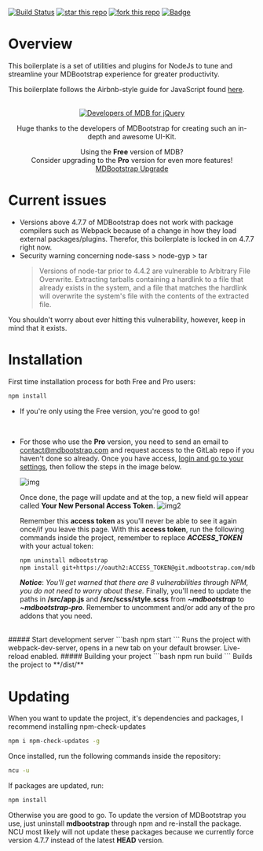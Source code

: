 [![Build Status](https://travis-ci.org/SpellCraft/mdb-boilerplate.svg?branch=master)](https://travis-ci.org/SpellCraft/mdb4-boilerplate) [![star this repo](http://githubbadges.com/star.svg?user=SpellCraft&repo=mdb-boilerplate&style=flat)](https://github.com/SpellCraft/mdb-boilerplate) [![fork this repo](http://githubbadges.com/fork.svg?user=SpellCraft&repo=mdb-boilerplate&style=flat)](https://github.com/SpellCraft/mdb-boilerplate/fork) [![Badge](https://img.shields.io/github/license/SpellCraft/mdb-boilerplate.svg)](https://img.shields.io/github/license/SpellCraft/mdb-boilerplate.svg)

# Overview

This boilerplate is a set of utilities and plugins for NodeJs to tune and streamline your MDBootstrap experience for greater productivity.

This boilerplate follows the Airbnb-style guide for JavaScript found [here](https://github.com/airbnb/javascript).
<br>
<br>

<p align="center" style="text-align:center;">
    <a href="https://mdbootstrap.com" target="_blank">
        <img src="https://mdbootstrap.com/img/logo/mdb-transparent-250px.png" alt="Developers of MDB for jQuery">
    </a>
</p>
<p align="center">Huge thanks to the developers of MDBootstrap for creating such an in-depth and awesome UI-Kit.</p>
<p align="center">
    Using the <b>Free</b> version of MDB?<br>
    Consider upgrading to the <b>Pro</b> version for even more features!<br>
    <a href="https://mdbootstrap.com/material-design-for-bootstrap/?utm_ref_id=29943" target="_blank">MDBootstrap Upgrade</a>
</p>

# Current issues

- Versions above 4.7.7 of MDBootstrap does not work with package compilers such as Webpack because of a change in how they load external packages/plugins. Therefor, this boilerplate is locked in on 4.7.7 right now.
- Security warning concerning node-sass > node-gyp > tar
  > Versions of node-tar prior to 4.4.2 are vulnerable to Arbitrary File Overwrite. Extracting tarballs containing a hardlink to a file that already exists in the system, and a file that matches the hardlink will overwrite the system's file with the contents of the extracted file.

You shouldn't worry about ever hitting this vulnerability, however, keep in mind that it exists.

# Installation

First time installation process for both Free and Pro users:

```bash
npm install
```

- If you're only using the Free version, you're good to go!

<br>

- For those who use the **Pro** version, you need to send an email to contact@mdbootstrap.com and request access to the GitLab repo if you haven't done so already. Once you have access, [login and go to your settings](https://git.mdbootstrap.com/profile/), then follow the steps in the image below.
  <br>

  ![img](https://i.imgur.com/vvZwPgk.png)
  <br>

  Once done, the page will update and at the top, a new field will appear called **Your New Personal Access Token**.
  ![img2](https://i.imgur.com/AI5JJjp.png)

  Remember this **access token** as you'll never be able to see it again once/if you leave this page.
  With this **access token**, run the following commands inside the project, remember to replace **_ACCESS_TOKEN_** with your actual token:

  ```bash
  npm uninstall mdbootstrap
  npm install git+https://oauth2:ACCESS_TOKEN@git.mdbootstrap.com/mdb/jquery/jq-pro.git#4.7.7 --save
  ```

  **_Notice_**: _You'll get warned that there are 8 vulnerabilities through NPM, you do not need to worry about these._
  Finally, you'll need to update the paths in **/src/app.js** and **/src/scss/style.scss** from **_~mdbootstrap_** to **_~mdbootstrap-pro_**. Remember to uncomment and/or add any of the pro addons that you need.

<br>
##### Start development server
```bash
npm start
```
Runs the project with webpack-dev-server, opens in a new tab on your default browser. Live-reload enabled.
##### Building your project
```bash
npm run build
```
Builds the project to **/dist/**

# Updating

When you want to update the project, it's dependencies and packages, I recommend installing npm-check-updates

```bash
npm i npm-check-updates -g
```

Once installed, run the following commands inside the repository:

```bash
ncu -u
```

If packages are updated, run:

```bash
npm install
```

Otherwise you are good to go. To update the version of MDBootstrap you use, just uninstall **mdbootstrap** through npm and re-install the package. NCU most likely will not update these packages because we currently force version 4.7.7 instead of the latest **HEAD** version.
